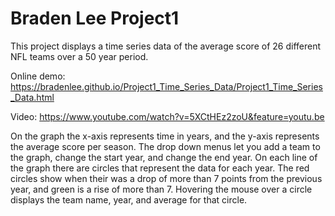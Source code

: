 # Braden Lee Project1

This project displays a time series data of the average score of 26 different NFL teams over a 50 year period.

Online demo: https://bradenlee.github.io/Project1_Time_Series_Data/Project1_Time_Series_Data.html

Video: https://www.youtube.com/watch?v=5XCtHEz2zoU&feature=youtu.be

On the graph the x-axis represents time in years, and the y-axis represents the average score per season.
The drop down menus let you add a team to the graph, change the start year, and change the end year.
On each line of the graph there are circles that represent the data for each year. 
The red circles show when their was a drop of more than 7 points from the previous year, and green is a rise of more than 7.
Hovering the mouse over a circle displays the team name, year, and average for that circle.

